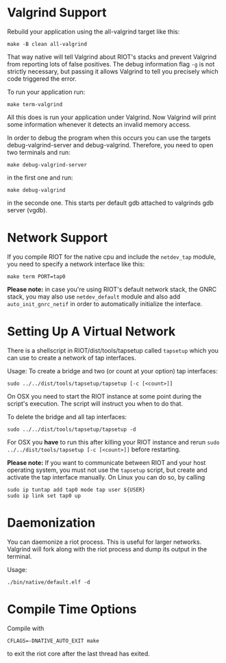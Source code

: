 Valgrind Support
================

Rebuild your application using the all-valgrind target like this:

    make -B clean all-valgrind

That way native will tell Valgrind about RIOT's stacks and prevent
Valgrind from reporting lots of false positives.
The debug information flag `-g` is not strictly necessary, but passing
it allows Valgrind to tell you precisely which code triggered the error.

To run your application run:

    make term-valgrind

All this does is run your application under Valgrind.
Now Valgrind will print some information whenever it detects an
invalid memory access.

In order to debug the program when this occurs you can use the targets
debug-valgrind-server and debug-valgrind. Therefore, you need to open two
terminals and run:

    make debug-valgrind-server

in the first one and run:

    make debug-valgrind

in the seconde one. This starts per default gdb attached to valgrinds gdb
server (vgdb).

Network Support
===============

If you compile RIOT for the native cpu and include the `netdev_tap`
module, you need to specify a network interface like this:

    make term PORT=tap0

**Please note:** in case you're using RIOT's default network stack, the GNRC
stack, you may also use `netdev_default` module and also add
`auto_init_gnrc_netif` in order to automatically initialize the interface.


Setting Up A Virtual Network
============================

There is a shellscript in RIOT/dist/tools/tapsetup called `tapsetup` which you
can use to create a network of tap interfaces.

Usage:
To create a bridge and two (or count at your option) tap interfaces:

    sudo ../../dist/tools/tapsetup/tapsetup [-c [<count>]]

On OSX you need to start the RIOT instance at some point during the script's
execution. The script will instruct you when to do that.

To delete the bridge and all tap interfaces:

    sudo ../../dist/tools/tapsetup/tapsetup -d

For OSX you **have** to run this after killing your RIOT instance and rerun
`sudo ../../dist/tools/tapsetup [-c [<count>]]` before restarting.

**Please note:** If you want to communicate between RIOT and your host
operating system, you must not use the `tapsetup` script, but create and
activate the tap interface manually. On Linux you can do so, by calling

    sudo ip tuntap add tap0 mode tap user ${USER}
    sudo ip link set tap0 up


Daemonization
=============

You can daemonize a riot process. This is useful for larger networks.
Valgrind will fork along with the riot process and dump its output in
the terminal.

Usage:

    ./bin/native/default.elf -d

Compile Time Options
====================

Compile with

    CFLAGS=-DNATIVE_AUTO_EXIT make

to exit the riot core after the last thread has exited.
